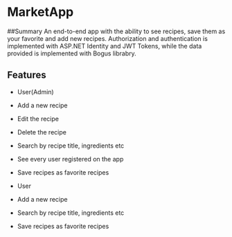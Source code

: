 # MarketApp
 ##Summary
 An end-to-end app with the ability to see recipes, save them as your favorite and add new recipes. Authorization and authentication is implemented with ASP.NET Identity and JWT Tokens, while the data provided is implemented with Bogus librabry.
 
 ## Features
 
 * User(Admin) 
  * Add a new recipe
  * Edit the recipe 
  * Delete the recipe  
  * Search by recipe title, ingredients etc
  * See every user registered on the app
  * Save recipes as favorite recipes
  
  * User 
   * Add a new recipe 
   * Search by recipe title, ingredients etc
   * Save recipes as favorite recipes
  
 
